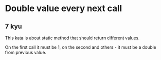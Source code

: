 # Double value every next call
## 7 kyu

This kata is about static method that should return different values.

On the first call it must be 1, on the second and others - it must be a double from previous value.
